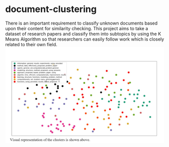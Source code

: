 # document-clustering
 There is an important requirement to classify unknown documents based upon their content for similarity checking. This project aims to take a dataset of research papers and classify them into subtopics by using the K Means Algorithm so that researchers can easily follow work which is closely related to their own field. 
![alt_text](https://github.com/arghyasls/document-clustering/blob/master/documentclustering/clustering.JPG)
